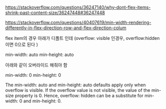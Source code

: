 https://stackoverflow.com/questions/36247140/why-dont-flex-items-shrink-past-content-size/36247448#36247448

https://stackoverflow.com/questions/40407619/min-width-rendering-differently-in-flex-direction-row-and-flex-direction-colum

 

flex item의 경우 아래가 디폴트 인데 (overflow: visible 인경우, overflow:hidden 이면 0으로 된다 )

min-width: auto
min-height: auto

 

아래와 같이 오버라이드 해줘야 함

min-width: 0
min-height: 0

 

The min-width: auto and min-height: auto defaults apply only when overflow is visible.
If the overflow value is not visible, the value of the min-size property is 0.
Hence, overflow: hidden can be a substitute for min-width: 0 and min-height: 0.
 